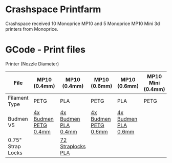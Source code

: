 # Crashspace Printfarm 

Crashspace received 10 Monoprice MP10 and 5 Monoprice MP10 Mini 3d printers from Monoprice. 


# GCode - Print files
Printer (Nozzle Diameter)

File         | MP10 (0.4mm)| MP10   (0.4mm)| MP10  (0.6mm)| MP10 (0.6mm)         |  MP10 Mini  (0.4mm)      |  MP10 Mini  (0.4mm)     | MP10 Mini  (0.6mm)   | MP10 Mini (0.6mm)     |
------------ | ---------- | -----------| -----------| ---------- | ------------- | ------------- | --------- | ---------   |
Filament Type| PETG       | PLA        | PETG       | PLA        | PETG          | PLA           | PETG      | PLA         | 
Budmen V5    | [4x Budmen PETG 0.4mm](https://github.com/CRASHSpace/COVID-19-3dprints/raw/master/printfarm/MP10/0.4%20Nozzle/PETG/PETG_04_4XshieldV5_MP10.gcode) | [4x Budmen PLA 0.4mm](https://github.com/CRASHSpace/COVID-19-3dprints/raw/master/printfarm/MP10/0.4%20Nozzle/PLA/PLA_04_100_4XshieldV5_MP10_r0421.gcode) |  [4x Budmen PETG 0.6mm](https://github.com/CRASHSpace/COVID-19-3dprints/raw/master/printfarm/MP10/0.6%20Nozzle/PETG/PETG_06_4XshieldV5_MP10.gcode) | [4x Budmen PLA 0.6mm](https://github.com/CRASHSpace/COVID-19-3dprints/raw/master/printfarm/MP10/0.6%20Nozzle/PLA/MP10_4X_shieldV5_0.6_Test.gcode) |  | [2x Budmen PLA 0.4mm](https://github.com/CRASHSpace/COVID-19-3dprints/raw/master/printfarm/MP10_Mini/0.4%20Nozzle/PLA/PLA_04_108_shieldV5_r042120.gcode)   
0.75" Strap Locks | |[72 Straplocks PLA](https://github.com/CRASHSpace/COVID-19-3dprints/raw/master/printfarm/MP10/0.4%20Nozzle/PLA/PLA_04_72Xstrap_lock_MP10.gcode) | 

